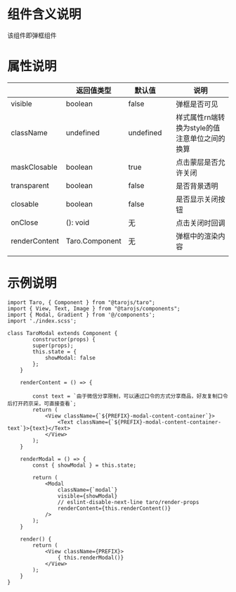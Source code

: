 # 组件含义说明

该组件即弹框组件

# 属性说明

|               | 返回值类型     | 默认值    |      | 说明                                          |
| ------------- | -------------- | --------- | ---- | --------------------------------------------- |
| visible       | boolean        | false     |      | 弹框是否可见                                  |
| className     | undefined      | undefined |      | 样式属性rn端转换为style的值注意单位之间的换算 |
| maskClosable  | boolean        | true      |      | 点击蒙层是否允许关闭                          |
| transparent   | boolean        | false     |      | 是否背景透明                                  |
| closable      | boolean        | false     |      | 是否显示关闭按钮                              |
| onClose       | (): void       | 无        |      | 点击关闭时回调                                |
| renderContent | Taro.Component | 无        |      | 弹框中的渲染内容                              |
|               |                |           |      |                                               |

# 示例说明

```
import Taro, { Component } from "@tarojs/taro";
import { View, Text, Image } from "@tarojs/components";
import { Modal, Gradient } from '@/components';
import './index.scss';

class TaroModal extends Component {
		constructor(props) {
        super(props);
        this.state = {  
            showModal: false
        };
    }
    
    renderContent = () => {

        const text = `由于微信分享限制，可以通过口令的方式分享商品，好友复制口令后打开药京采，可直接查看`;
        return (
            <View className={`${PREFIX}-modal-content-container`}>
                <Text className={`${PREFIX}-modal-content-container-text`}>{text}</Text>
            </View>
        );
    }
    
    renderModal = () => {
        const { showModal } = this.state;

        return (
            <Modal
                className={`modal`}
                visible={showModal}
                // eslint-disable-next-line taro/render-props
                renderContent={this.renderContent()}
            />
        );
    }
    
    render() {
    	return (
            <View className={PREFIX}>
                { this.renderModal()}
            </View>
        );
    }
}

```

